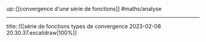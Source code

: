 up::[[convergence d'une série de fonctions]]
#maths/analyse 

---

title::![[série de fonctions types de convergence 2023-02-08 20.30.37.excalidraw|100%]]